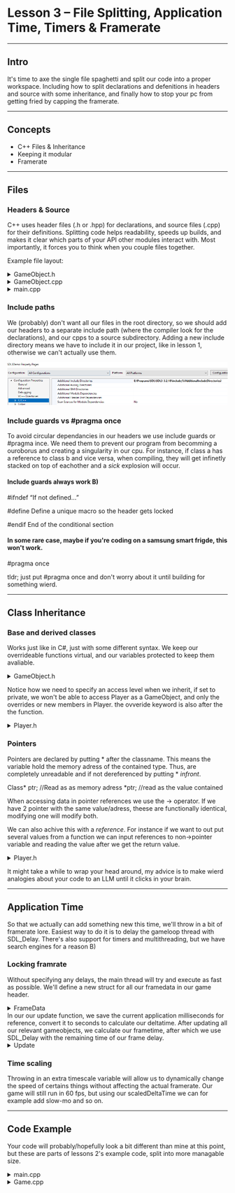 # Lesson 3 – File Splitting, Application Time, Timers & Framerate

---

## Intro

It's time to axe the single file spaghetti and split our code into a proper workspace. 
Including how to split declarations and defenitions in headers and source with some inheritance, and finally how to stop your pc from getting fried by capping the framerate.

---

## Concepts

- C++ Files & Inheritance
- Keeping it modular
- Framerate

---

## Files

### Headers & Source

C++ uses header files (.h or .hpp) for declarations, and source files (.cpp) for their definitions.
Splitting code helps readability, speeds up builds, and makes it clear which parts of your API other modules interact with.
Most importantly, it forces you to think when you couple files together.

Example file layout: 
<details>
<summary>GameObject.h</summary>

 ```cpp

#pragma once
#include <SDL3/SDL.h>

class GameObject {
public:
    GameObject( SDL_Renderer* renderer, int x, int y, int w, int h);
    GameObject( SDL_Renderer* renderer, int x, int y, int w, int h,SDL_Texture* texture);
    ~GameObject();

    virtual void HandleEvent(const SDL_Event& e);
    virtual void Render();
    virtual void Update(float DeltaTime, float ScaledDeltaTime);
    virtual void SetPosition(int x, int y);

protected:
    SDL_Renderer* renderer = nullptr;
    SDL_FRect rect;
    SDL_Texture* texture = nullptr;
};


```
</details>
<details>
<summary>GameObject.cpp</summary>

 ```cpp

#include "GameObject.h"

GameObject::GameObject(SDL_Renderer* renderer, int x, int y, int w, int h)
    : renderer(renderer) {
    rect = { (float)x, (float)y, (float)w, (float)h };
    texture = nullptr;
}
GameObject::GameObject(SDL_Renderer* renderer, int x, int y, int w, int h, SDL_Texture* texture)
    : renderer(renderer), texture(texture) {
        rect = { (float)x, (float)y, (float)w, (float)h };
}
GameObject::~GameObject() {}


void GameObject::HandleEvent(const SDL_Event& e)
{

}

void GameObject::Render() {


    if (texture)
        SDL_RenderTexture(renderer, texture, NULL, &rect);
    else
        SDL_RenderFillRect(renderer, &rect);
}

void GameObject::Update(float DeltaTime, float ScaledDeltaTime)
{
}

void GameObject::SetPosition(int x, int y) {
    rect.x = (float)x;
    rect.y = (float)y;
}


```
</details>
<details>
<summary>main.cpp</summary>

 ```cpp

#include "Game.h"
#include <SDL3/SDL.h>
#include <SDL3/SDL_image.h>

int main(int argc, char** argv) {

    Game game;

    if (!game.Init("Game", 800, 600)) {
        return -1;
    }

    while (game.running()) {
        game.HandleEvents();
        game.Update();
        game.Render();
    }

    game.Quit();
    return 0;
}

```
</details>

### Include paths

We (probably) don't want all our files in the root directory, so we should add our headers to a separate include path (where the compiler look for the declarations), and our cpps to a source subdirectory.
Adding a new include directory means we have to include it in our project, like in lesson 1, otherwise we can't actually use them.

<img src="images\includedir.PNG"/>

### Include guards vs #pragma once

To avoid circular dependancies in our headers we use include guards or #pragma ince.
We need them to prevent our program from becomming a ouroborus and creating a singularity in our cpu.
For instance, if class a has a reference to class b and vice versa, when compiling, they will get infinetly stacked on top of eachother and a *sick* explosion will occur.

#### Include guards always work B)

#ifndef	“If not defined…”

#define	Define a unique macro so the header gets locked

#endif	End of the conditional section

#### In some rare case, maybe if you're coding on a samsung smart frigde, this won't work.

#pragma once


tldr; just put #pragma once and don't worry about it until building for something wierd.

---

## Class Inheritance

### Base and derived classes

Works just like in C#, just with some different syntax.
We keep our overrideable functions virtual, and our variables protected to keep them avaliable.


<details>
<summary>GameObject.h</summary>

 ```cpp

#pragma once
#include <SDL3/SDL.h>

class GameObject {
public:
    GameObject( SDL_Renderer* renderer, int x, int y, int w, int h);
    GameObject( SDL_Renderer* renderer, int x, int y, int w, int h,SDL_Texture* texture);
    ~GameObject();

    virtual void HandleEvent(const SDL_Event& e);
    virtual void Render();
    virtual void Update(float DeltaTime, float ScaledDeltaTime);
    virtual void SetPosition(int x, int y);

protected:
    SDL_Renderer* renderer = nullptr;
    SDL_FRect rect;
    SDL_Texture* texture = nullptr;
};


```
</details>


Notice how we need to specify an access level when we inherit, if set to private, we won't be able to access Player as a GameObject, and only the overrides or new members in Player.
the ovveride keyword is also after the the function.
<details>
<summary>Player.h</summary>

 ```cpp

#pragma once
#include "GameObject.h"
#include "InputManager.h"

class Player : public GameObject {
public:
	Player(SDL_Renderer* renderer, int x, int y, int w, int h, SDL_Texture* texture) : GameObject(renderer, x, y, w, h, texture) {	};
	~Player() {};


	virtual void Update(float DeltaTime, float ScaledDeltaTime) override;

};



```
</details>

### Pointers

Pointers are declared by putting * after the classname. This means the variable hold the memory adress of the contained type. Thus, are completely unreadable and if not dereferenced by putting * *infront*.

Class* ptr; //Read as as memory adress
*ptr; //read as the value contained

When accessing data in pointer references we use the -> operator.
If we have 2 pointer with the same value/adress, theese are functionally identical, modifying one will modify both.

We can also achive this with a *reference*.
For instance if we want to out put several values from a function we can input references to non->pointer variable and reading the value after we get the return value.

 <details>
<summary>Player.h</summary>

 ```cpp

int a = 0;
int b = 0;

int ModifyAB(int& ref, int value){
    ref = value;
    return ref;
}

a = ModifyAB(b, 1); 

//both a & b will equal 1


```
</details>

It might take a while to wrap your head around, my advice is to make wierd analogies about your code to an LLM until it clicks in your brain.

---

## Application Time

So that we actually can add something new this time, we'll throw in a bit of framerate lore.
Easiest way to do it is to delay the gameloop thread with SDL_Delay.
There's also support for timers and multithreading, but we have search engines for a reason B)

### Locking framrate

Without specifying any delays, the main thread will try and execute as fast as possible.
We'll define a new struct for all our framedata in our game header.
<details>
<summary>FrameData</summary>

 ```cpp

struct FrameData {
    int framecnt = 0;
    const Uint32 frameDelay = 1000 / 60;
    Uint32 frameStart = 0;
    Uint32 frameTime = 0;
    Uint64 lastTime = 0;
    float timeScale = 1.f;
    float deltaTime = 0;
    float scaledDeltaTime = 0;
    
};

```
</details>
In our our update function, we save the current application milliseconds for reference, convert it to seconds to calculate our deltatime.
After updating all our relevant gameobjects, we calculate our frametime, after which we use SDL_Delay with the remaining time of our frame delay.
<details>
<summary>Update</summary>

 ```cpp

void Game::Update() {
    Uint64 now = SDL_GetTicks();
    fdata.deltaTime = (now - fdata.lastTime) / 1000.0f; //seconds
    fdata.lastTime = now;

    //Time scale
    fdata.scaledDeltaTime = fdata.deltaTime * fdata.timeScale;

    //update all gos
    for (GameObject* go : gameObjects) {
        go->Update(fdata.deltaTime,fdata.scaledDeltaTime);
    }


    //delay to fps target
    fdata.frameStart = SDL_GetTicks();
    fdata.framecnt++;

    fdata.frameTime = SDL_GetTicks() - fdata.frameStart;

    if (fdata.frameTime < fdata.frameDelay) {
        SDL_Delay(fdata.frameDelay - fdata.frameTime);
    }
}

```
</details>


### Time scaling

Throwing in an extra timescale variable will allow us to dynamically change the speed of certains things without affecting the actual framerate.
Our game will still run in 60 fps, but using our scaledDeltaTime we can for example add slow-mo and so on.

---

## Code Example

Your code will probably/hopefully look a bit different than mine at this point, but these are parts of lessons 2's example code, split into more managable size.

<details>
<summary>main.cpp</summary>

 ```cpp

#include "Game.h"
#include "GameObject.h"
#include "ExampleCube.h"
#include "Player.h"
#include <SDL3/SDL.h>
#include <SDL3/SDL_image.h>

int main(int argc, char** argv) {

    Game game;

    if (!game.Init("Game", 800, 600)) {
        return -1;
    }

    //add cool sprite
    SDL_Renderer* ren = game.GetRenderer();
    if (ren) {
        //tranparency
        SDL_Surface* surf = IMG_Load("player.bmp");
        //yeet all color
        SDL_SetSurfaceColorKey(surf, true, SDL_MapSurfaceRGB(surf, 255, 255, 255)) == false;
        //new texture from modified surface
        SDL_Texture* keyed = SDL_CreateTextureFromSurface(ren, surf);
        //overwrite sprite
        auto sprite = SDL_CreateTextureFromSurface(ren, surf);

        SDL_DestroySurface(surf);
        game.AddGameObject(new Player(ren,0,0,50,50,sprite));

        //temp display cube
        auto blank = SDL_CreateTexture(ren, SDL_PIXELFORMAT_RGBA8888, SDL_TEXTUREACCESS_TARGET, 50, 50);
        game.AddGameObject(new ExampleCube( ren, 50, 50, 50, 50,blank));
    }
    else
        GameObject player(game.GetRenderer(), 0, 0, 50, 50);




    while (game.running()) {
        game.HandleEvents();
        game.Update();
        game.Render();
    }

    game.Quit();
    return 0;
}

```
</details>
<details>
<summary>Game.cpp</summary>

 ```cpp

#include "Game.h"
#include "InputManager.h"
#include <iostream>

Game::Game() {}
Game::~Game() {}

bool Game::Init(const std::string& title, int width, int height) {
    if (SDL_Init(SDL_INIT_VIDEO | SDL_INIT_GAMEPAD) == 0) {
        std::cerr << "Init Error: " << SDL_GetError() << "\n";
        return false;
    }

    window = SDL_CreateWindow(title.c_str(), width, height, SDL_WINDOW_RESIZABLE);
    if (!window) {
        std::cerr << "Window Error: " << SDL_GetError() << "\n";
        return false;
    }

    renderer = SDL_CreateRenderer(window, NULL);
    if (!renderer) {
        std::cerr << "Renderer Error: " << SDL_GetError() << "\n";
        return false;
    }


    gamepad = SDL_OpenGamepad(0);

    

    isRunning = true;
    return true;
}

void Game::HandleEvents() {
    SDL_Event event;
    while (SDL_PollEvent(&event)) {        
            if (event.key.key == SDLK_ESCAPE) {
                isRunning = false;
            }
    }
}

void Game::Update() {
    Uint64 now = SDL_GetTicks();
    fdata.deltaTime = (now - fdata.lastTime) / 1000.0f; //seconds
    fdata.lastTime = now;

    //Time scale
    fdata.scaledDeltaTime = fdata.deltaTime * fdata.timeScale;

    //update all gos
    for (GameObject* go : gameObjects) {
        go->Update(fdata.deltaTime,fdata.scaledDeltaTime);
    }


    //delay to fps target
    fdata.frameStart = SDL_GetTicks();
    fdata.framecnt++;

    fdata.frameTime = SDL_GetTicks() - fdata.frameStart;

    if (fdata.frameTime < fdata.frameDelay) {
        SDL_Delay(fdata.frameDelay - fdata.frameTime);
    }
}

void Game::Render() {

    //green B)
    SDL_SetRenderDrawColor(renderer, 50, 150, 50, 255);
    SDL_RenderClear(renderer);

    for (GameObject* go : gameObjects) {
        go->Render();
    }

    SDL_RenderPresent(renderer);
}

void Game::Quit() {
    SDL_DestroyRenderer(renderer);
    SDL_DestroyWindow(window);
    SDL_Quit();
}


```
</details>
